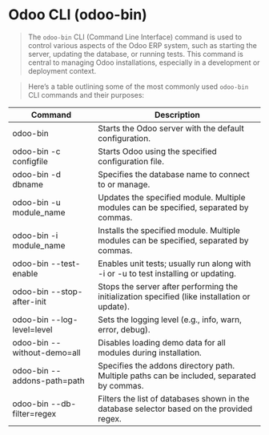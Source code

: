 # Odoo CLI (odoo-bin)

> The `odoo-bin` CLI (Command Line Interface) command is used to control various aspects of the Odoo ERP system, such as starting the server, updating the database, or running tests. This command is central to managing Odoo installations, especially in a development or deployment context.
> 

> Here’s a table outlining some of the most commonly used `odoo-bin` CLI commands and their purposes:
> 

| Command | Description |
| --- | --- |
| odoo-bin | Starts the Odoo server with the default configuration. |
| odoo-bin -c configfile | Starts Odoo using the specified configuration file. |
| odoo-bin -d dbname | Specifies the database name to connect to or manage. |
| odoo-bin -u module_name | Updates the specified module. Multiple modules can be specified, separated by commas. |
| odoo-bin -i module_name | Installs the specified module. Multiple modules can be specified, separated by commas. |
| odoo-bin --test-enable | Enables unit tests; usually run along with -i or -u to test installing or updating. |
| odoo-bin --stop-after-init | Stops the server after performing the initialization specified (like installation or update). |
| odoo-bin --log-level=level | Sets the logging level (e.g., info, warn, error, debug). |
| odoo-bin --without-demo=all | Disables loading demo data for all modules during installation. |
| odoo-bin --addons-path=path | Specifies the addons directory path. Multiple paths can be included, separated by commas. |
| odoo-bin --db-filter=regex | Filters the list of databases shown in the database selector based on the provided regex. |